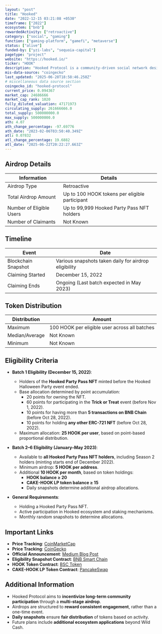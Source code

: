 ```yaml
---
layout: "post"
title: "Hooked"
date: "2022-12-15 03:21:08 +0530"
timeframe: ["2022"]
ecosystem: ["bnb"]
rewardedActivity: ["retroactive"]
category: ["social", "gaming"]
function: ["gaming-platform", "gamefi", "metaverse"]
status: ["alive"]
funded-by: ["yzi-labs", "sequoia-capital"]
pagetype: "project"
website: "https://hooked.io/"
ticker: "HOOK"
description: "Hooked Protocol is a community-driven social network designed to onboard and reward Web3 users through gamified experiences and an engaging ecosystem."
mis-data-source: "coingecko"
last_updated: "2025-06-28T18:58:46.258Z"
# miscellaneous data source section
coingecko_id: "hooked-protocol"
current_price: 0.094367
market_cap: 24686666
market_cap_rank: 1020
fully_diluted_valuation: 47171973
circulating_supply: 261666666.0
total_supply: 500000000.0
max_supply: 500000000.0
ath: 4.07
ath_change_percentage: -97.69776
ath_date: "2023-02-06T03:50:40.349Z"
atl: 0.07832
atl_change_percentage: 19.6882
atl_date: "2025-06-22T20:22:27.663Z"
---
```


## Airdrop Details

| Information              | Details                                        |
| ------------------------ | ---------------------------------------------- |
| Airdrop Type             | Retroactive                                    |
| Total Airdrop Amount     | Up to 100 HOOK tokens per eligible participant |
| Number of Eligible Users | Up to 99,999 Hooked Party Pass NFT holders     |
| Number of Claimants      | Not Known                                      |

## Timeline

| Event               | Date                                                  |
| ------------------- | ----------------------------------------------------- |
| Blockchain Snapshot | Various snapshots taken daily for airdrop eligibility |
| Claiming Started    | December 15, 2022                                     |
| Claiming Ends       | Ongoing (Last batch expected in May 2023)             |

## Token Distribution

| Distribution   | Amount                                        |
| -------------- | --------------------------------------------- |
| Maximum        | 100 HOOK per eligible user across all batches |
| Median/Average | Not Known                                     |
| Minimum        | Not Known                                     |

## Eligibility Criteria

- **Batch 1 Eligibility (December 15, 2022)**:

  - Holders of the **Hooked Party Pass NFT** minted before the Hooked Halloween Party event ended.
  - Base allocation determined by point accumulation:
    - 20 points for owning the NFT.
    - 60 points for participating in the **Trick or Treat** event (before Nov 1, 2022).
    - 10 points for having more than **5 transactions on BNB Chain** (before Oct 28, 2022).
    - 10 points for holding **any other ERC-721 NFT** (before Oct 28, 2022).
  - Maximum allocation: **25 HOOK per user**, based on point-based proportional distribution.

- **Batch 2–6 Eligibility (January–May 2023)**:

  - Available to **all Hooked Party Pass NFT holders**, including Season 2 holders (minting starts end of December 2022).
  - Minimum airdrop: **5 HOOK per address**.
  - Additional **10 HOOK per month**, based on token holdings:
    - **HOOK balance ≥ 20**
    - **CAKE-HOOK LP token balance ≥ 15**
    - Daily snapshots determine additional airdrop allocations.

- **General Requirements**:
  - Holding a Hooked Party Pass NFT.
  - Active participation in Hooked ecosystem and staking mechanisms.
  - Monthly random snapshots to determine allocations.

## Important Links

- **Price Tracking**: [CoinMarketCap](https://coinmarketcap.com/currencies/hooked-protocol/)
- **Price Tracking**: [CoinGecko](https://www.coingecko.com/en/coins/hooked-protocol)
- **Official Announcement**: [Medium Blog Post](https://medium.com/hookedprotocolofficial/hooked-airdrop-announcement-4e2223999d77)
- **Eligibility Snapshot Contract**: [BNB Smart Chain](https://bscscan.com/address/0x48c686ed01138b26a8cf2e382b29cde0ea7bae9c)
- **HOOK Token Contract**: [BSC Token](https://bscscan.com/token/0xa260e12d2b924cb899ae80bb58123ac3fee1e2f0)
- **CAKE-HOOK LP Token Contract**: [PancakeSwap](https://bscscan.com/token/0x9e9b768174eF24233BF8AC2f4131F10ff5E72Dee)

## Additional Information

- Hooked Protocol aims to **incentivize long-term community participation** through a **multi-stage airdrop**.
- Airdrops are structured to **reward consistent engagement**, rather than a one-time event.
- **Daily snapshots** ensure **fair distribution** of tokens based on activity.
- Future plans include **additional ecosystem applications** beyond Wild Cash.